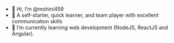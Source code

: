 - 👋 Hi, I’m @mohini459
- 👀 A self-starter, quick learner, and team player with excellent communication skills
- 🌱 I’m currently learning web development (NodeJS, ReactJS and Angular).


<!---
mohini459/mohini459 is a ✨ special ✨ repository because its `README.md` (this file) appears on your GitHub profile.
You can click the Preview link to take a look at your changes.
--->
